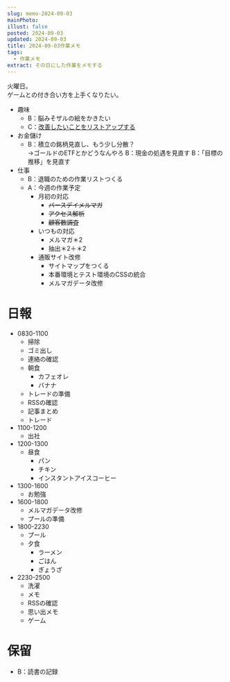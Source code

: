 ```yaml
---
slug: memo-2024-09-03
mainPhoto: 
illust: false
posted: 2024-09-03
updated: 2024-09-03
title: 2024-09-03作業メモ
tags:
  - 作業メモ
extract: その日にした作業をメモする
---
```

火曜日。  
ゲームとの付き合い方を上手くなりたい。

- 趣味
  - B：脳みそザルの絵をかきたい
  - C：[改善したいことをリストアップする](2022-03-07-改善したいこと・欲しいもの・やりたいこと.md) 
- お金儲け
  - B：積立の銘柄見直し、もう少し分散？  
    →ゴールドのETFとかどうなんやろ
  B：現金の処遇を見直す
  B：「目標の推移」を見直す
- 仕事
  - B：退職のための作業リストつくる
  - A：今週の作業予定
    - 月初の対応
        - ~~バースデイメルマガ~~
        - ~~アクセス解析~~
        - ~~顧客数調査~~
    - いつもの対応 
      - メルマガ＊2
      - 抽出＊2＋＊2
    - 通販サイト改修
        - サイトマップをつくる
        - 本番環境とテスト環境のCSSの統合
        - メルマガデータ改修

# 日報
- 0830-1100
  - 掃除
  - ゴミ出し
  - 連絡の確認
  - 朝食
    - カフェオレ
    - バナナ
  - トレードの準備
  - RSSの確認
  - 記事まとめ
  - トレード
- 1100-1200
  - 出社
- 1200-1300
  - 昼食
    - パン
    - チキン
    - インスタントアイスコーヒー
- 1300-1600
  - お勉強
- 1600-1800
  - メルマガデータ改修
  - プールの準備
- 1800-2230
  - プール
  - 夕食
    - ラーメン
    - ごはん
    - ぎょうざ
- 2230-2500
  - 洗濯
  - メモ
  - RSSの確認
  - 思い出メモ
  - ゲーム
# 保留

  - B：読書の記録
